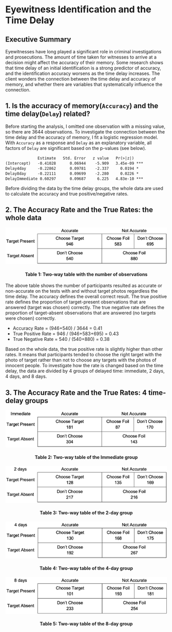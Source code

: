 # Eyewitness Identification and the Time Delay
## Executive Summary
Eyewitnesses have long played a significant role in criminal investigations and prosecutions. The amount of time taken for witnesses to arrive at a decision might affect the accuracy of their memory. Some research shows that time delay of an initial identification is a strong predictor of accuracy, and the identification accuracy worsens as the time delay increases. The client wonders the connection between the time delay and accuracy of memory, and whether there are variables that
systematically influence the connection.

## 1. Is the accuracy of memory(```Accuracy```) and the time delay(```Delay```) related?
Before starting the analysis, I omitted one observation with a missing value, so there are 3644 observations. To investigate the connection between the time delay and the accuracy of memory, I fit a logistic regression model. With ```Accuracy``` as a response and ```Delay``` as an explanatory variable, all factors of ```Delay``` are significant based on the p-values (see below).

```
              Estimate   Std. Error   z value   Pr(>|z|)
(Intercept)   -0.41028      0.06944    -5.909   3.45e-09 ***
Delay4day     -0.22862      0.09781    -2.337     0.0194 *
Delay8day     -0.22111      0.09699    -2.280     0.0226 *
DelayImmediate 0.60297      0.09687     6.225   4.83e-10 ***
```

Before dividing the data by the time delay groups, the whole data are used to calculate the accuracy and true positive/negative rates.

## 2. The Accuracy Rate and the True Rates: the whole data
<p align="center"><img src="images/table1.png"></p>
<h4 align="center">Table 1: Two-way table with the number of observations</h4>

The above table shows the number of participants resulted as accurate or non-accurate on the tests with and without target photos regardless the time delay. The accuracy defines the overall correct result. The true positive rate defines the proportion of target-present observations that are answered (target was chosen) correctly. The true negative rate defines the proportion of target-absent observations that are answered (no targets were chosen) correctly.
- Accuracy Rate = (946+540) / 3644 = 0.41
- True Positive Rate = 946 / (946+583+695) = 0.43
- True Negative Rate = 540 / (540+880) = 0.38

Based on the whole data, the true positive rate is slightly higher than other rates. It means that participants tended to choose the right target with the photo of target rather than not to choose any targets with the photos of innocent people. To investigate how the rate is changed based on the time delay, the data are divided by 4 groups of delayed time: immediate, 2 days, 4 days, and 8 days.


## 3. The Accuracy Rate and the True Rates: 4 time-delay groups
<p align="center"><img src="images/table2.png"></p>
<h4 align="center">Table 2: Two-way table of the Immediate group</h4>

<p align="center"><img src="images/table3.png"></p>
<h4 align="center">Table 3: Two-way table of the 2-day group</h4>

<p align="center"><img src="images/table4.png"></p>
<h4 align="center">Table 4: Two-way table of the 4-day group</h4>

<p align="center"><img src="images/table5.png"></p>
<h4 align="center">Table 5: Two-way table of the 8-day group</h4>

